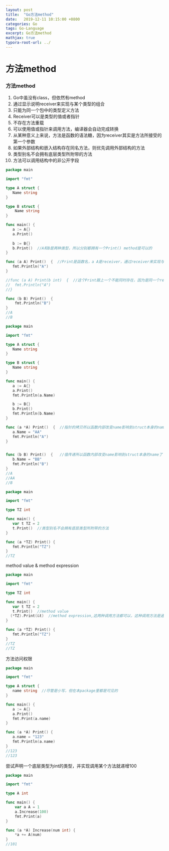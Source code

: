 ```yaml
---
layout: post
title:  "Go方法method"
date:   2019-12-11 10:15:00 +0800
categories: Go
tags: Go-Language
excerpt: Go方法method
mathjax: true
typora-root-url: ../
---
```


# 方法method

### 方法method

1. Go中虽没有class，但依然有method
2. 通过显示说明receiver来实现与某个类型的组合 
3. 只能为同一个包中的类型定义方法
4. Receiver可以是类型的值或者指针
5. 不存在方法重载
6. 可以使用值或指针来调用方法，编译器会自动完成转换
7. 从某种意义上来说，方法是函数的语法糖，因为receiver其实是方法所接受的第一个参数
8. 如果外部结构和嵌入结构存在同名方法，则优先调用外部结构的方法
9. 类型别名不会拥有底层类型所附带的方法
10. 方法可以调用结构中的非公开字段

```go
package main

import "fmt"

type A struct {
   Name string
}

type B struct {
	Name string
}

func main() {
   a := A{}
   a.Print()
  
   b := B{}
   b.Print()  //A和B是两种类型，所以分别都拥有一个Print() method是可以的
}

func (a A) Print()  {  //Print是函数名，a A是receiver，通过receiver来实现与struct A的绑定，说明这个method是属于struct A的method
   fmt.Println("A")
}

//func (a A) Print(b int)  {  //这个Print跟上一个不能同时存在，因为是同一个receiver，同method名，而只是入参不一样，这样调用的时候不知道要调用哪个
//	fmt.Println("A")
//}

func (b B) Print()  {
	fmt.Println("B")
}
//A
//B
```

```go
package main

import "fmt"

type A struct {
   Name string
}

type B struct {
   Name string
}

func main() {
   a := A{}
   a.Print()
   fmt.Println(a.Name)

   b := B{}
   b.Print()
   fmt.Println(b.Name)
}

func (a *A) Print()  {  //指针的拷贝所以函数内部改变name影响到struct本身的name了
   a.Name = "AA"    
   fmt.Println("A")
}


func (b B) Print()  {   //值传递所以函数内部改变name影响到struct本身的name了
   b.Name = "BB"
   fmt.Println("B")
}
//A
//AA
//B
```

```go
package main

import "fmt"

type TZ int

func main() {
   var t TZ = 2
   t.Print()  //类型别名不会拥有底层类型所附带的方法
}

func (a *TZ) Print() {
   fmt.Println("TZ")
}
//TZ
```

method value & method expression

```go
package main

import "fmt"

type TZ int

func main() {
   var t TZ = 2
   t.Print()  //method value
  (*TZ).Print(&t)  //method expression,这两种调用方法都可以，这种调用方法是通过类型，传入receiver(method是func的语法糖，可以将receiver作为func的第一个参数)
}

func (a *TZ) Print() {
   fmt.Println("TZ")
}
//TZ
//TZ
```

方法访问权限

```go
package main

import "fmt"

type A struct {
   name string  //尽管是小写，但在本package里都是可见的
}

func main() {
   a := A{}
   a.Print()
   fmt.Print(a.name)
}

func (a *A) Print() {
   a.name = "123"
   fmt.Println(a.name)
}
//123
//123
```

尝试声明一个底层类型为int的类型，并实现调用某个方法就递增100

```go
package main

import "fmt"

type A int

func main() {
	var a A = 1
	a.Increase(100)
	fmt.Print(a)
}

func (a *A) Increase(num int) {
	*a += A(num)
}
//101
```